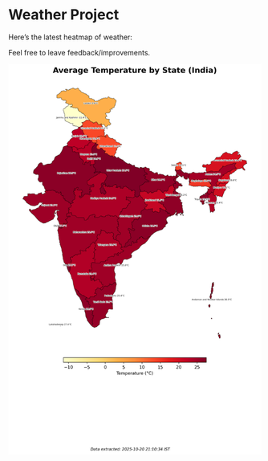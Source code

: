 # Weather Project

Here’s the latest heatmap of weather:

Feel free to leave feedback/improvements.

![India Heatmap](docs/assets/india_heatmap.png?v=F657F4)
